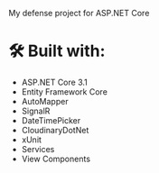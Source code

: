 My defense project for ASP.NET Core 

# 🛠 Built with:
* ASP.NET Core 3.1
* Entity Framework Core
* AutoMapper
* SignalR
* DateTimePicker
* CloudinaryDotNet
* xUnit
* Services
* View Components

